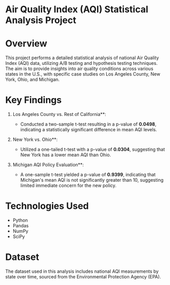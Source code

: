 # Air Quality Index (AQI) Statistical Analysis Project

# Overview
This project performs a detailed statistical analysis of national Air Quality Index (AQI) data, utilizing A/B testing and hypothesis testing techniques. The aim is to provide insights into air quality conditions across various states in the U.S., with specific case studies on Los Angeles County, New York, Ohio, and Michigan.

# Key Findings
1. Los Angeles County vs. Rest of California**: 
   - Conducted a two-sample t-test resulting in a p-value of **0.0498**, indicating a statistically significant difference in mean AQI levels.
  
2. New York vs. Ohio**: 
   - Utilized a one-tailed t-test with a p-value of **0.0304**, suggesting that New York has a lower mean AQI than Ohio.

3. Michigan AQI Policy Evaluation**: 
   - A one-sample t-test yielded a p-value of **0.9399**, indicating that Michigan's mean AQI is not significantly greater than 10, suggesting limited immediate concern for the new policy.

# Technologies Used
- Python
- Pandas
- NumPy
- SciPy

# Dataset
The dataset used in this analysis includes national AQI measurements by state over time, sourced from the Environmental Protection Agency (EPA).
